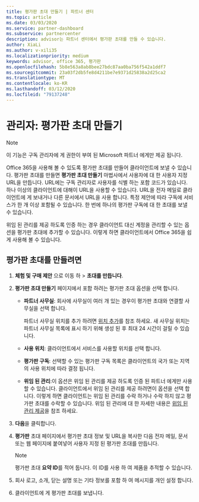 ```yaml
---
title: 평가판 초대 만들기 | 파트너 센터
ms.topic: article
ms.date: 03/03/2020
ms.service: partner-dashboard
ms.subservice: partnercenter
description: advisor는 파트너 센터에서 평가판 초대를 만들 수 있습니다.
author: XiaLi
ms.author: v-xili35
ms.localizationpriority: medium
keywords: advisor, office 365, 평가판
ms.openlocfilehash: 5b8e563a8ab8bee27bdc87aa0ba756f542a1ddf7
ms.sourcegitcommit: 23a03f2db5fe8d4211be7e9371d25838a2d25ca2
ms.translationtype: MT
ms.contentlocale: ko-KR
ms.lasthandoff: 03/12/2020
ms.locfileid: "79137248"
---
```

# <a name="advisors-create-a-trial-invitation"></a>관리자: 평가판 초대 만들기

> [!NOTE]
> 이 기능은 구독 관리자에 게 권한이 부여 된 Microsoft 파트너 에게만 제공 됩니다. 

Office 365을 사용해 볼 수 있도록 평가판 초대를 만들어 클라이언트에 보낼 수 있습니다. 평가판 초대를 만들면 **평가판 초대 만들기** 마법사에서 사용자에 대 한 사용자 지정 URL을 만듭니다. URL에는 구독 관리자로 사용자를 식별 하는 포함 코드가 있습니다. 하나 이상의 클라이언트에 대해이 URL을 사용할 수 있습니다. URL을 전자 메일로 클라이언트에 게 보내거나 다른 문서에서 URL을 사용 합니다. 특정 제안에 따라 구독에 서비스가 한 개 이상 포함될 수 있습니다. 한 번에 하나의 평가판 구독에 대 한 초대를 보낼 수 있습니다.

위임 된 관리를 제공 하도록 인증 하는 경우 클라이언트 대신 계정을 관리할 수 있는 옵션을 평가판 초대에 추가할 수 있습니다. 이렇게 하면 클라이언트에서 Office 365을 쉽게 사용해 볼 수 있습니다.

## <a name="to-create-a-trial-invitation"></a>평가판 초대를 만들려면

1. **체험 및 구매 제안** 으로 이동 하 > **초대를 만듭니다**.

2. **평가판 초대 만들기** 페이지에서 포함 하려는 평가판 초대 옵션을 선택 합니다.

    - **파트너 사무실**: 회사에 사무실이 여러 개 있는 경우이 평가판 초대와 연결할 사무실을 선택 합니다.

        파트너 사무실 위치를 추가 하려면 [위치 추가](manage-locations.md)를 참조 하세요. 새 사무실 위치는 파트너 사무실 목록에 표시 하기 위해 생성 된 후 최대 24 시간이 걸릴 수 있습니다.

    - **사용 위치**: 클라이언트에서 서비스를 사용할 위치를 선택 합니다.
    - **평가판 구독**: 선택할 수 있는 평가판 구독 목록은 클라이언트의 국가 또는 지역의 사용 위치에 따라 결정 됩니다.
    - **위임 된 관리**:이 옵션은 위임 된 관리를 제공 하도록 인증 된 파트너 에게만 사용할 수 있습니다. 클라이언트에서 위임 된 관리를 제공 하려면이 옵션을 선택 합니다. 이렇게 하면 클라이언트는 위임 된 관리를 수락 하거나 수락 하지 않고 평가판 초대를 수락할 수 있습니다. 위임 된 관리에 대 한 자세한 내용은 [위임 된 관리 제공](customers_revoke_admin_privileges.md)을 참조 하세요.

3. **다음**을 클릭합니다.

4. **평가판** 초대 페이지에서 평가판 초대 정보 및 URL을 복사한 다음 전자 메일, 문서 또는 웹 페이지에 붙여넣어 사용자 지정 된 평가판 초대를 만듭니다.

    > [!NOTE]
    > 평가판 초대 **요약 ID**를 적어 둡니다. 이 ID를 사용 하 여 제품을 추적할 수 있습니다.

5. 회사 로고, 소개, 닫는 설명 또는 기타 정보를 포함 하 여 메시지를 개인 설정 합니다.

6. 클라이언트에 게 평가판 초대를 보냅니다.

